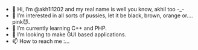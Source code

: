 - 👋 Hi, I’m @akh1l1202 and my real name is well you know, akhil too -_-
- 👀 I’m interested in all sorts of pussies, let it be black, brown, orange or.... pink😈.
- 🌱 I’m currently learning C++ and PHP.
- 💞️ I’m looking to make GUI based applications.
- 📫 How to reach me :... 

<!---
akh1l1202/akh1l1202 is a ✨ special ✨ repository because its `README.md` (this file) appears on your GitHub profile.
You can click the Preview link to take a look at your changes.
--->
